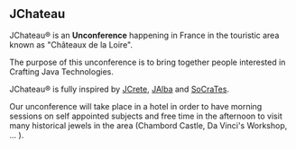 # &nbsp;

## JChateau

JChateau® is an **Unconference** happening in France in the touristic area known as "Châteaux de la Loire".

The purpose of this unconference is to bring together people interested in Crafting Java Technologies.

JChateau® is fully inspired by [JCrete](http://www.jcrete.org/), [JAlba](https://jalba.scot/) and [SoCraTes](https://socrates-fr.github.io/).

Our unconference will take place in a hotel in order to have morning sessions on self appointed subjects and free time in the afternoon to visit many historical jewels in the area (Chambord Castle, Da Vinci's Workshop, ... ).
